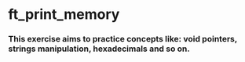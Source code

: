 
# ft_print_memory

### This exercise aims to practice concepts like: void pointers, strings manipulation, hexadecimals and so on.

